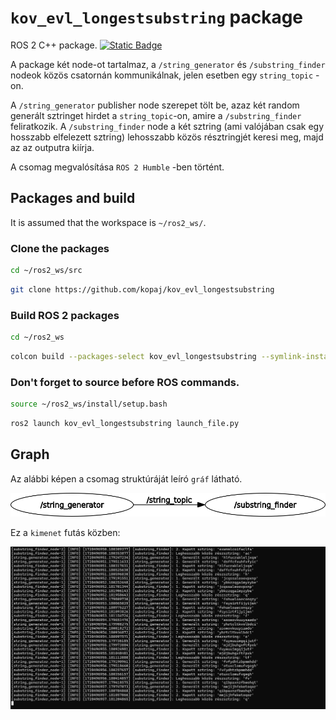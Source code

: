 # `kov_evl_longestsubstring` package
ROS 2 C++ package.  [![Static Badge](https://img.shields.io/badge/ROS_2-Humble-34aec5)](https://docs.ros.org/en/humble/)

A package két node-ot tartalmaz, a `/string_generator` és `/substring_finder` nodeok közös csatornán kommunikálnak, jelen esetben egy `string_topic` - on. 

A `/string_generator` publisher node szerepet tölt be, azaz két random generált sztringet hirdet a `string_topic`-on, amire a `/substring_finder` feliratkozik. A `/substring_finder` node a két sztring (ami valójában csak egy hosszabb elfelezett sztring) lehosszabb közös résztringjét keresi meg, majd az az outputra kiírja.

A csomag megvalósítása `ROS 2 Humble` -ben történt. 

## Packages and build

It is assumed that the workspace is `~/ros2_ws/`.

### Clone the packages
``` bash
cd ~/ros2_ws/src
```
``` bash
git clone https://github.com/kopaj/kov_evl_longestsubstring
```

### Build ROS 2 packages
``` bash
cd ~/ros2_ws
```
``` bash
colcon build --packages-select kov_evl_longestsubstring --symlink-install
```

### Don't forget to source before ROS commands.

``` bash
source ~/ros2_ws/install/setup.bash
```

``` bash
ros2 launch kov_evl_longestsubstring launch_file.py
```

## Graph

Az alábbi képen a csomag struktúráját leíró `gráf` látható.

![](img/rosgraph.png)

Ez a `kimenet` futás közben: 

![](img/futas.PNG)

